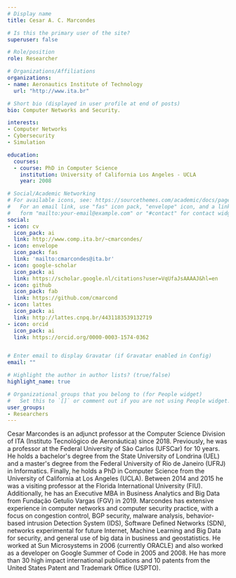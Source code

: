 ```yaml
---
# Display name
title: Cesar A. C. Marcondes

# Is this the primary user of the site?
superuser: false

# Role/position
role: Researcher

# Organizations/Affiliations
organizations:
- name: Aeronautics Institute of Technology
  url: "http://www.ita.br"

# Short bio (displayed in user profile at end of posts)
bio: Computer Networks and Security.

interests:
- Computer Networks
- Cybersecurity
- Simulation

education:
  courses:
  - course: PhD in Computer Science
    institution: University of California Los Angeles - UCLA
    year: 2008

# Social/Academic Networking
# For available icons, see: https://sourcethemes.com/academic/docs/page-builder/#icons
#   For an email link, use "fas" icon pack, "envelope" icon, and a link in the
#   form "mailto:your-email@example.com" or "#contact" for contact widget.
social:
- icon: cv
  icon_pack: ai
  link: http://www.comp.ita.br/~cmarcondes/
- icon: envelope
  icon_pack: fas
  link: 'mailto:cmarcondes@ita.br'
- icon: google-scholar
  icon_pack: ai
  link: https://scholar.google.nl/citations?user=VqUfaJsAAAAJ&hl=en
- icon: github
  icon_pack: fab
  link: https://github.com/cmarcond
- icon: lattes
  icon_pack: ai
  link: http://lattes.cnpq.br/4431183539132719
- icon: orcid
  icon_pack: ai
  link: https://orcid.org/0000-0003-1574-0362


# Enter email to display Gravatar (if Gravatar enabled in Config)
email: ""

# Highlight the author in author lists? (true/false)
highlight_name: true

# Organizational groups that you belong to (for People widget)
#   Set this to `[]` or comment out if you are not using People widget.
user_groups:
- Researchers
---
```


Cesar Marcondes is an adjunct professor at the Computer Science Division of ITA (Instituto Tecnológico de Aeronáutica) since 2018. Previously, he was a professor at the Federal University of São Carlos (UFSCar) for 10 years. He holds a bachelor's degree from the State University of Londrina (UEL) and a master's degree from the Federal University of Rio de Janeiro (UFRJ) in Informatics. Finally, he holds a PhD in Computer Science from the University of California at Los Angeles (UCLA). Between 2014 and 2015 he was a visiting professor at the Florida International University (FIU). Additionally, he has an Executive MBA in Business Analytics and Big Data from Fundação Getulio Vargas (FGV) in 2019. Marcondes has extensive experience in computer networks and computer security practice, with a focus on congestion control, BGP security, malware analysis, behavior-based intrusion Detection System (IDS), Software Defined Networks (SDN), networks experimental for future Internet, Machine Learning and Big Data for security, and general use of big data in business and geostatistics. He worked at Sun Microsystems in 2006 (currently ORACLE) and also worked as a developer on Google Summer of Code in 2005 and 2008. He has more than 30 high impact international publications and 10 patents from the United States Patent and Trademark Office (USPTO).
